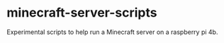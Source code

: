 # minecraft-server-scripts
Experimental scripts to help run a Minecraft server on a raspberry pi 4b.
